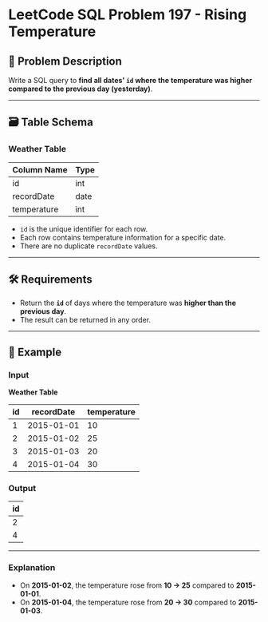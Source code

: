 # LeetCode SQL Problem 197 - Rising Temperature

## 📘 Problem Description

Write a SQL query to **find all dates' `id` where the temperature was higher compared to the previous day (yesterday)**.

---

## 🗃️ Table Schema

### Weather Table

| Column Name | Type |
|-------------|------|
| id          | int  |
| recordDate  | date |
| temperature | int  |

- `id` is the unique identifier for each row.
- Each row contains temperature information for a specific date.
- There are no duplicate `recordDate` values.

---

## 🛠️ Requirements

- Return the **`id`** of days where the temperature was **higher than the previous day**.
- The result can be returned in any order.

---

## 🧪 Example

### Input

**Weather Table**

| id | recordDate | temperature |
|----|------------|-------------|
| 1  | 2015-01-01 | 10          |
| 2  | 2015-01-02 | 25          |
| 3  | 2015-01-03 | 20          |
| 4  | 2015-01-04 | 30          |

### Output

| id |
|----|
| 2  |
| 4  |

---

### Explanation

- On **2015-01-02**, the temperature rose from **10 → 25** compared to **2015-01-01**.
- On **2015-01-04**, the temperature rose from **20 → 30** compared to **2015-01-03**.
